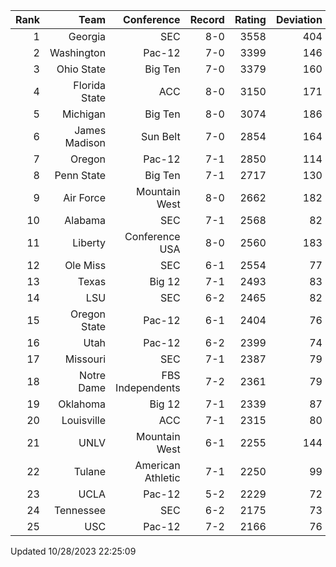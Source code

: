 | Rank  | Team                 | Conference           | Record   | Rating | Deviation |
| ---:  | ---:                 | ---:                 | ---:     | ---:   | ---:      |
| 1     | Georgia              | SEC                  | 8-0      | 3558   | 404       |
| 2     | Washington           | Pac-12               | 7-0      | 3399   | 146       |
| 3     | Ohio State           | Big Ten              | 7-0      | 3379   | 160       |
| 4     | Florida State        | ACC                  | 8-0      | 3150   | 171       |
| 5     | Michigan             | Big Ten              | 8-0      | 3074   | 186       |
| 6     | James Madison        | Sun Belt             | 7-0      | 2854   | 164       |
| 7     | Oregon               | Pac-12               | 7-1      | 2850   | 114       |
| 8     | Penn State           | Big Ten              | 7-1      | 2717   | 130       |
| 9     | Air Force            | Mountain West        | 8-0      | 2662   | 182       |
| 10    | Alabama              | SEC                  | 7-1      | 2568   | 82        |
| 11    | Liberty              | Conference USA       | 8-0      | 2560   | 183       |
| 12    | Ole Miss             | SEC                  | 6-1      | 2554   | 77        |
| 13    | Texas                | Big 12               | 7-1      | 2493   | 83        |
| 14    | LSU                  | SEC                  | 6-2      | 2465   | 82        |
| 15    | Oregon State         | Pac-12               | 6-1      | 2404   | 76        |
| 16    | Utah                 | Pac-12               | 6-2      | 2399   | 74        |
| 17    | Missouri             | SEC                  | 7-1      | 2387   | 79        |
| 18    | Notre Dame           | FBS Independents     | 7-2      | 2361   | 79        |
| 19    | Oklahoma             | Big 12               | 7-1      | 2339   | 87        |
| 20    | Louisville           | ACC                  | 7-1      | 2315   | 80        |
| 21    | UNLV                 | Mountain West        | 6-1      | 2255   | 144       |
| 22    | Tulane               | American Athletic    | 7-1      | 2250   | 99        |
| 23    | UCLA                 | Pac-12               | 5-2      | 2229   | 72        |
| 24    | Tennessee            | SEC                  | 6-2      | 2175   | 73        |
| 25    | USC                  | Pac-12               | 7-2      | 2166   | 76        |

Updated 10/28/2023 22:25:09
